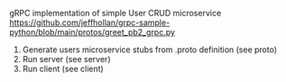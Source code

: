 gRPC implementation of simple User CRUD microservice
https://github.com/jeffhollan/grpc-sample-python/blob/main/protos/greet_pb2_grpc.py

1. Generate users microservice stubs from .proto definition (see proto)
2. Run server (see server)
3. Run client (see client)